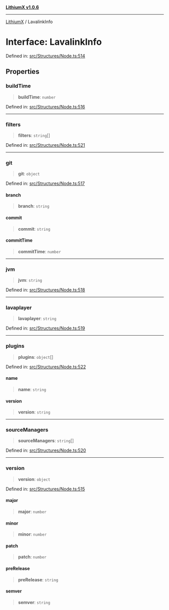 [**LithiumX v1.0.6**](../README.md)

***

[LithiumX](../globals.md) / LavalinkInfo

# Interface: LavalinkInfo

Defined in: [src/Structures/Node.ts:514](https://github.com/anantix-network/LithiumX/blob/50b399548f48d78c1c57a0dfe99d487d3da44bc6/src/Structures/Node.ts#L514)

## Properties

### buildTime

> **buildTime**: `number`

Defined in: [src/Structures/Node.ts:516](https://github.com/anantix-network/LithiumX/blob/50b399548f48d78c1c57a0dfe99d487d3da44bc6/src/Structures/Node.ts#L516)

***

### filters

> **filters**: `string`[]

Defined in: [src/Structures/Node.ts:521](https://github.com/anantix-network/LithiumX/blob/50b399548f48d78c1c57a0dfe99d487d3da44bc6/src/Structures/Node.ts#L521)

***

### git

> **git**: `object`

Defined in: [src/Structures/Node.ts:517](https://github.com/anantix-network/LithiumX/blob/50b399548f48d78c1c57a0dfe99d487d3da44bc6/src/Structures/Node.ts#L517)

#### branch

> **branch**: `string`

#### commit

> **commit**: `string`

#### commitTime

> **commitTime**: `number`

***

### jvm

> **jvm**: `string`

Defined in: [src/Structures/Node.ts:518](https://github.com/anantix-network/LithiumX/blob/50b399548f48d78c1c57a0dfe99d487d3da44bc6/src/Structures/Node.ts#L518)

***

### lavaplayer

> **lavaplayer**: `string`

Defined in: [src/Structures/Node.ts:519](https://github.com/anantix-network/LithiumX/blob/50b399548f48d78c1c57a0dfe99d487d3da44bc6/src/Structures/Node.ts#L519)

***

### plugins

> **plugins**: `object`[]

Defined in: [src/Structures/Node.ts:522](https://github.com/anantix-network/LithiumX/blob/50b399548f48d78c1c57a0dfe99d487d3da44bc6/src/Structures/Node.ts#L522)

#### name

> **name**: `string`

#### version

> **version**: `string`

***

### sourceManagers

> **sourceManagers**: `string`[]

Defined in: [src/Structures/Node.ts:520](https://github.com/anantix-network/LithiumX/blob/50b399548f48d78c1c57a0dfe99d487d3da44bc6/src/Structures/Node.ts#L520)

***

### version

> **version**: `object`

Defined in: [src/Structures/Node.ts:515](https://github.com/anantix-network/LithiumX/blob/50b399548f48d78c1c57a0dfe99d487d3da44bc6/src/Structures/Node.ts#L515)

#### major

> **major**: `number`

#### minor

> **minor**: `number`

#### patch

> **patch**: `number`

#### preRelease

> **preRelease**: `string`

#### semver

> **semver**: `string`
